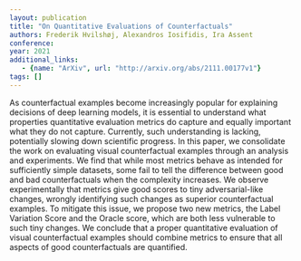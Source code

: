 ```yaml
---
layout: publication
title: "On Quantitative Evaluations of Counterfactuals"
authors: Frederik Hvilshøj, Alexandros Iosifidis, Ira Assent
conference: 
year: 2021
additional_links: 
   - {name: "ArXiv", url: "http://arxiv.org/abs/2111.00177v1"}
tags: []
---
```

As counterfactual examples become increasingly popular for explaining
decisions of deep learning models, it is essential to understand what
properties quantitative evaluation metrics do capture and equally important
what they do not capture. Currently, such understanding is lacking, potentially
slowing down scientific progress. In this paper, we consolidate the work on
evaluating visual counterfactual examples through an analysis and experiments.
We find that while most metrics behave as intended for sufficiently simple
datasets, some fail to tell the difference between good and bad counterfactuals
when the complexity increases. We observe experimentally that metrics give good
scores to tiny adversarial-like changes, wrongly identifying such changes as
superior counterfactual examples. To mitigate this issue, we propose two new
metrics, the Label Variation Score and the Oracle score, which are both less
vulnerable to such tiny changes. We conclude that a proper quantitative
evaluation of visual counterfactual examples should combine metrics to ensure
that all aspects of good counterfactuals are quantified.